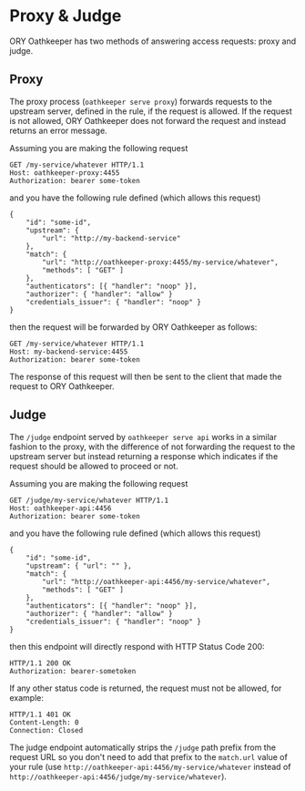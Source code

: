 # Proxy & Judge

ORY Oathkeeper has two methods of answering access requests: proxy and judge.

## Proxy

The proxy process (`oathkeeper serve proxy`) forwards requests to the upstream server, defined in the rule,
if the request is allowed. If the request is not allowed, ORY Oathkeeper does not forward the request and instead
returns an error message.

Assuming you are making the following request

```
GET /my-service/whatever HTTP/1.1
Host: oathkeeper-proxy:4455
Authorization: bearer some-token
```

and you have the following rule defined (which allows this request)

```
{
    "id": "some-id",
    "upstream": {
        "url": "http://my-backend-service"
    },
    "match": {
        "url": "http://oathkeeper-proxy:4455/my-service/whatever",
        "methods": [ "GET" ]
    },
    "authenticators": [{ "handler": "noop" }],
    "authorizer": { "handler": "allow" }
    "credentials_issuer": { "handler": "noop" }
}
```

then the request will be forwarded by ORY Oathkeeper as follows:


```
GET /my-service/whatever HTTP/1.1
Host: my-backend-service:4455
Authorization: bearer some-token
```

The response of this request will then be sent to the client that made the request to ORY Oathkeeper.

## Judge

The `/judge` endpoint served by `oathkeeper serve api` works in a similar fashion to the proxy, with the difference
of not forwarding the request to the upstream server but instead returning a response which indicates if the request
should be allowed to proceed or not.

Assuming you are making the following request

```
GET /judge/my-service/whatever HTTP/1.1
Host: oathkeeper-api:4456
Authorization: bearer some-token
```

and you have the following rule defined (which allows this request)

```
{
    "id": "some-id",
    "upstream": { "url": "" },
    "match": {
        "url": "http://oathkeeper-api:4456/my-service/whatever",
        "methods": [ "GET" ]
    },
    "authenticators": [{ "handler": "noop" }],
    "authorizer": { "handler": "allow" }
    "credentials_issuer": { "handler": "noop" }
}
```

then this endpoint will directly respond with HTTP Status Code 200:


```
HTTP/1.1 200 OK
Authorization: bearer-sometoken
```

If any other status code is returned, the request must not be allowed, for example:

```
HTTP/1.1 401 OK
Content-Length: 0
Connection: Closed
```

The judge endpoint automatically strips the `/judge` path prefix from the request URL so you don't need to add that
prefix to the `match.url` value of your rule (use `http://oathkeeper-api:4456/my-service/whatever`
instead of `http://oathkeeper-api:4456/judge/my-service/whatever`).
